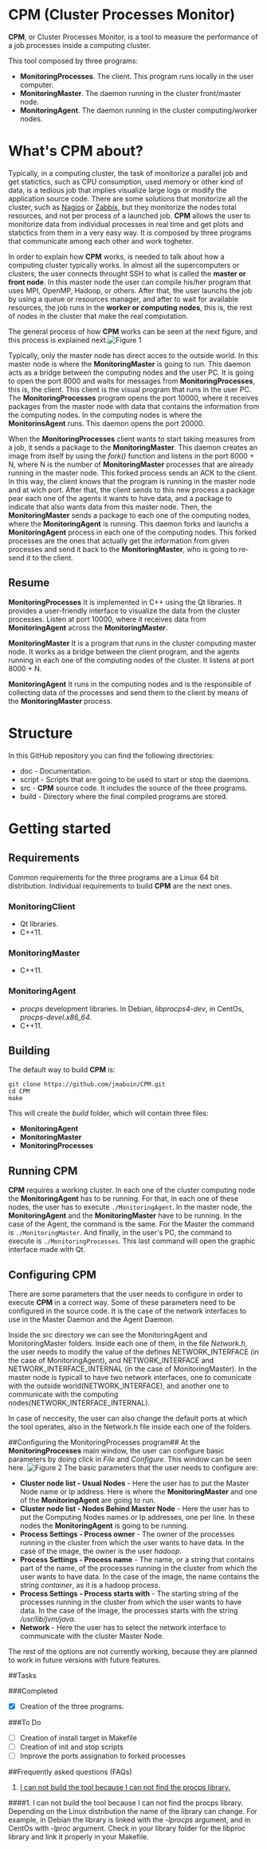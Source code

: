# CPM (Cluster Processes Monitor)
**CPM**, or Cluster Processes Monitor, is a tool to measure the performance of a job processes inside a computing cluster.

This tool composed by three programs:

* **MonitoringProcesses**. The client. This program runs locally in the user computer.
* **MonitoringMaster**. The daemon running in the cluster front/master node.
* **MonitoringAgent**. The daemon running in the cluster computing/worker nodes.

# What's CPM about? #
Typically, in a computing cluster, the task of monitorize a parallel job and get statictics, such as CPU consumption, used memory or other kind of data, is a tedious job that implies visualize large logs or modify the application source code. There are some solutions that monitorize all the cluster, such as [Nagios][1] or [Zabbix][2], but they monitorize the nodes total resources, and not per process of a launched job. **CPM** allows the user to monitorize data from individual processes in real time and get plots and statictics from them in a very easy way. It is composed by three programs that communicate among each other and work togheter.

In order to explain how **CPM** works, is needed to talk about how a computing cluster typically works. In almost all the supercomputers or clusters, the user connects throught SSH to what is called the **master or front node**. In this master node the user can compile his/her program that uses MPI, OpenMP, Hadoop, or others. After that, the user launchs the job by using a queue or resources manager, and after to wait for available resources, the job runs in the **worker or computing nodes**, this is, the rest of nodes in the cluster that make the real computation.

The general process of how **CPM** works can be seen at the next figure, and this process is explained next.![Figure 1](/doc/Images/Diagrama2.png) 

Typically, only the master node has direct acces to the outside world. In this master node is where the **MonitoringMaster** is going to run. This daemon acts as a bridge between the computing nodes and the user PC. It is going to open the port 8000 and waits for messages from **MonitoringProcesses**, this is, the client. This client is the visual program that runs in the user PC. The **MonitoringProcesses** program opens the port 10000, where it receives packages from the master node with data that contains the information from the computing nodes. In the computing nodes is where the **MonitorinsAgent** runs. This daemon opens the port 20000.

When the **MonitoringProcesses** client wants to start taking measures from a job, it sends a package to the **MonitoringMaster**. This daemon creates an image from itself by using the *fork()* function and listens in the port 8000 + N, where N is the number of **MonitoringMaster** processes that are already running in the master node. This forked process sends an ACK to the client. In this way, the client knows that the program is running in the master node and at wich port. After that, the client sends to this new process a package pear each one of the agents it wants to have data, and a package to indicate that also wants data from this master node. Then, the **MonitoringMaster** sends a package to each one of the computing nodes, where the **MonitoringAgent** is running. This daemon forks and launchs a **MonitoringAgent** process in each one of the computing nodes. This forked processes are the ones that actually get the information from given processes and send it back to the **MonitoringMaster**, who is going to re-send it to the client.

## Resume ##
**MonitoringProcesses**
It is implemented in C++ using the Qt libraries. It provides a user-friendly interface to visualize the data from the cluster processes. Listen at port 10000, where it receives data from **MonitoringAgent** across the **MonitoringMaster**.

**MonitoringMaster**
It is a program that runs in the cluster computing master node. It works as a bridge between the client program, and the agents running in each one of the computing nodes of the cluster. It listens at port 8000 + N.

**MonitoringAgent**
It runs in the computing nodes and is the responsible of collecting data of the processes and send them to the client by means of the **MonitoringMaster** process.

# Structure #
In this GitHub repository you can find the following directories:

* doc - Documentation.
* script - Scripts that are going to be used to start or stop the daemons.
* src - **CPM** source code. It includes the source of the three programs.
* build - Directory where the final compiled programs are stored.

# Getting started #

## Requirements ##
Common requirements for the three programs are a Linux 64 bit distribution. Individual requirements to build **CPM** are the next ones.

### MonitoringClient ###

* Qt libraries.
* C++11.

### MonitoringMaster ###

* C++11.

### MonitoringAgent ###

* *procps* development libraries. In Debian, *libprocps4-dev*, in CentOs, *procps-devel.x86_64*.
* C++11.


## Building
The default way to build **CPM** is:

	git clone https://github.com/jmabuin/CPM.git
	cd CPM
	make
		
This will create the *build* folder, which will contain three files:

* **MonitoringAgent**
* **MonitoringMaster**
* **MonitoringProcesses**

## Running CPM ##
**CPM** requires a working cluster. In each one of the cluster computing node the **MonitoringAgent** has to be running. For that, in each one of these nodes, the user has to execute `./MonitoringAgent`. In the master node, the **MonitoringAgent** and the **MonitoringMaster** have to be running. In the case of the Agent, the command is the same. For the Master the command is `./MonitoringMaster`. And finally, in the user's PC, the command to execute is `./MonitoringProcesses`. This last command will open the graphic interface made with Qt.

## Configuring CPM ##

There are some parameters that the user needs to configure in order to execute **CPM** in a correct way. Some of these parameters need to be configured in the source code. It is the case of the network interfaces to use in the Master Daemon and the Agent Daemon.

Inside the src directory we can see the MonitoringAgent and MonitoringMaster folders. Inside each one of them, in the file *Network.h*, the user needs to modify the value of the defines NETWORK\_INTERFACE (in the case of MonitoringAgent), and NETWORK\_INTERFACE and NETWORK\_INTERFACE\_INTERNAL (in the case of MonitoringMaster). In the master node is typicall to have two network interfaces, one to comunicate with the outside world(NETWORK\_INTERFACE), and another one to communicate with the computing nodes(NETWORK\_INTERFACE\_INTERNAL).

In case of neccesity, the user can also change the default ports at which the tool operates, also in the Network.h file inside each one of the folders.

##Configuring the MonitoringProcesses program##
At the **MonitoringProcesses** main window, the user can configure basic parameters by doing click in *File* and *Configure*. This window can be seen here. ![Figure 2](/doc/Images/Configuring.png)
The basic parameters that the user needs to configure are:

* **Cluster node list - Usual Nodes** - Here the user has to put the Master Node name or Ip address. Here is where the **MonitoringMaster** and one of the **MonitoringAgent** are going to run.
* **Cluster node list - Nodes Behind Master Node** - Here the user has to put the Computing Nodes names or Ip addresses, one per line. In these nodes the **MonitoringAgent** is going to be running.
* **Process Settings - Process owner** - The owner of the processes running in the cluster from which the user wants to have data. In the case of the image, the owner is the user *hadoop*.
* **Process Settings - Process name** - The name, or a string that contains part of the name, of the processes running in the cluster from which the user wants to have data. In the case of the image, the name contains the string *container*, as it is a hadoop process.
* **Process Settings - Process starts with** - The starting string of the processes running in the cluster from which the user wants to have data. In the case of the image, the processes starts with the string */usr/lib/jvm/java*.
* **Network** - Here the user has to select the network interface to communicate with the cluster Master Node.

The rest of the options are not currently working, because they are planned to work in future versions with future features.

##Tasks

###Completed

- [x] Creation of the three programs.

###To Do

- [ ] Creation of install target in Makefile
- [ ] Creation of init and stop scripts
- [ ] Improve the ports assignation to forked processes

##Frequently asked questions (FAQs)

1. [I can not build the tool because I can not find the procps library.](#building1)

####<a name="building1"></a>1. I can not build the tool because I can not find the procps library.
Depending on the Linux distribution the name of the library can change. For example, in Debian the library is linked with the *-lprocps* argument, and in CentOs with *-lproc* argument. Check in your library folder for the libproc library and link it properly in your Makefile.

[1]: https://www.nagios.org/
[2]: http://www.zabbix.com/
